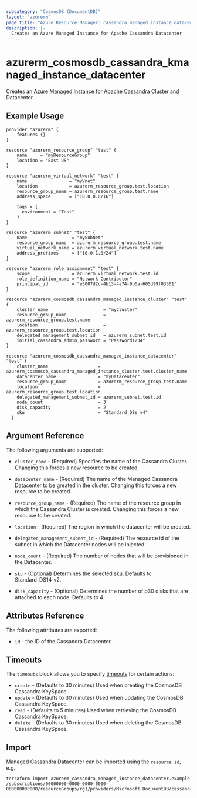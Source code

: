 ```yaml
---
subcategory: "CosmosDB (DocumentDB)"
layout: "azurerm"
page_title: "Azure Resource Manager: cassandra_managed_instance_datacenter"
description: |-
  Creates an Azure Managed Instance for Apache Cassandra Datacenter
---
```


# azurerm_cosmosdb_cassandra_kmanaged_instance_datacenter

Creates an [Azure Managed Instance for Apache Cassandra](https://docs.microsoft.com/azure/managed-instance-apache-cassandra/) Cluster and Datacenter.

## Example Usage

```hcl
provider "azurerm" {
    features {}
}

resource "azurerm_resource_group" "test" {
    name     = "myResourceGroup"
    location = "East US"
}
 
resource "azurerm_virtual_network" "test" {
    name                = "myVnet"
    location            = azurerm_resource_group.test.location
    resource_group_name = azurerm_resource_group.test.name
    address_space       = ["10.0.0.0/16"]

    tags = {
      environment = "Test"
    }
}

resource "azurerm_subnet" "test" {
    name                 = "mySubNet"
    resource_group_name  = azurerm_resource_group.test.name
    virtual_network_name = azurerm_virtual_network.test.name
    address_prefixes     = ["10.0.1.0/24"]
}

resource "azurerm_role_assignment" "test" {
    scope                = azurerm_virtual_network.test.id
    role_definition_name = "Network Contributor"
    principal_id         = "e5007d2c-4b13-4a74-9b6a-605d99f03501"
}

resource "azurerm_cosmosdb_cassandra_managed_instance_cluster" "test" {
    cluster_name                     = "myCluster"
    resource_group_name              = azurerm_resource_group.test.name
    location                         = azurerm_resource_group.test.location
    delegated_management_subnet_id   = azurerm_subnet.test.id
    initial_cassandra_admin_password = "Password1234"  
}

resource "azurerm_cosmosdb_cassandra_managed_instance_datacenter" "test" {
    cluster_name                   = azurerm_cosmosdb_cassandra_managed_instance_cluster.test.cluster_name
    datacenter_name                = "myDatacenter"
    resource_group_name            = azurerm_resource_group.test.name
    location                       = azurerm_resource_group.test.location
    delegated_management_subnet_id = azurerm_subnet.test.id
    node_count                     = 3
    disk_capacity                  = 2
    sku                            = "Standard_D8s_v4"
  }
```

## Argument Reference

The following arguments are supported:

* `cluster_name` - (Required) Specifies the name of the Cassandra Cluster. Changing this forces a new resource to be created.

* `datacenter_name` - (Required) The name of the Managed Cassandra Datacenter to be greated in the cluster. Changing this forces a new resource to be created.

* `resource_group_name` - (Required) The name of the resource group in which the Cassandra Cluster is created. Changing this forces a new resource to be created.

* `location` - (Required) The region in which the datacenter will be created. 

* `delegated_management_subnet_id` - (Required) The resource id of the subnet in which the Datacenter nodes will be injected.

* `node_count` - (Required) The number of nodes that will be provisioned in the Datacenter. 

* `sku` - (Optional) Determines the selected sku. Defaults to Standard_DS14_v2. 

* `disk_capacity` - (Optional) Determines the number of p30 disks that are attached to each node. Defaults to 4. 


## Attributes Reference

The following attributes are exported:

* `id` - the ID of the Cassandra Datacenter.

## Timeouts

The `timeouts` block allows you to specify [timeouts](https://www.terraform.io/docs/configuration/resources.html#timeouts) for certain actions:

* `create` - (Defaults to 30 minutes) Used when creating the CosmosDB Cassandra KeySpace.
* `update` - (Defaults to 30 minutes) Used when updating the CosmosDB Cassandra KeySpace.
* `read` - (Defaults to 5 minutes) Used when retrieving the CosmosDB Cassandra KeySpace.
* `delete` - (Defaults to 30 minutes) Used when deleting the CosmosDB Cassandra KeySpace.

## Import

Managed Cassandra Datacenter can be imported using the `resource id`, e.g.

```shell
terraform import azurerm_cassandra_managed_instance_datacenter.example /subscriptions/00000000-0000-0000-0000-000000000000/resourceGroups/rg1/providers/Microsoft.DocumentDB/cassandraClusters/clusterName/dataCenters/DatacenterName
```
